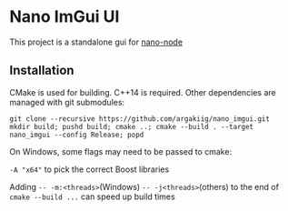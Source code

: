 # Nano ImGui UI

This project is a standalone gui for [nano-node](https://github.com/nanocurrency/nano-nano)

## Installation

CMake is used for building. C++14 is required. Other dependencies are managed with git submodules:

```
git clone --recursive https://github.com/argakiig/nano_imgui.git
mkdir build; pushd build; cmake ..; cmake --build . --target nano_imgui --config Release; popd
```

On Windows, some flags may need to be passed to cmake:

`-A "x64"` to pick the correct Boost libraries

Adding `-- -m:<threads>`(Windows) `-- -j<threads>`(others) to the end of `cmake --build ...` can speed up build times